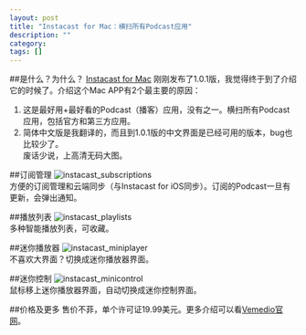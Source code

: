 ```yaml
---
layout: post
title: "Instacast for Mac：横扫所有Podcast应用"
description: ""
category: 
tags: []
---
```


##是什么？为什么？
[Instacast for Mac](http://vemedio.com/products/instacast-mac) 刚刚发布了1.0.1版，我觉得终于到了介绍它的时候了。介绍这个Mac APP有2个最主要的原因：  
1. 这是最好用+最好看的Podcast（播客）应用，没有之一。横扫所有Podcast应用，包括官方和第三方应用。  
2. 简体中文版是我翻译的，而且到1.0.1版的中文界面是已经可用的版本，bug也比较少了。  
废话少说，上高清无码大图。

##订阅管理
![instacast_subscriptions](http://ww3.sinaimg.cn/large/70dcc3a2gw1e68xij1llhj20u01hc49y.jpg)  
方便的订阅管理和云端同步（与Instacast for iOS同步）。订阅的Podcast一旦有更新，会弹出通知。

##播放列表
![instacast_playlists](http://ww1.sinaimg.cn/large/70dcc3a2gw1e68xjklqs9j20u01hc12q.jpg)  
多种智能播放列表，可收藏。

##迷你播放器
![instacast_miniplayer](http://ww3.sinaimg.cn/large/70dcc3a2gw1e68xk11lw5j208n01rweg.jpg)  
不喜欢大界面？切换成迷你播放器界面。

##迷你控制
![instacast_minicontrol](http://ww3.sinaimg.cn/large/70dcc3a2gw1e68xl24dmdj208h01omx1.jpg)  
鼠标移上迷你播放器界面，自动切换成迷你控制界面。

##价格及更多
售价不菲，单个许可证19.99美元。更多介绍可以看[Vemedio官网](http://vemedio.com/products/instacast-mac)。
